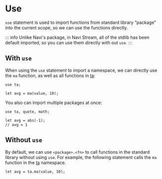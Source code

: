 # Use

`use` statement is used to import functions from standard library “package” into the current scope, so we can use the functions directly.

::: info
Unlike Navi's package, in Navi Stream, all of the stdlib has been default imported, so you can use them directly with out `use`.
:::

## With `use`

When using the `use` statement to import a namespace, we can directly use the `ma` function, as well as all functions in [ta]:

```nvs
use ta;

let avg = ma(value, 10);
```

You also can import multiple packages at once:

```nvs
use ta, quote, math;

let avg = abs(-1);
// avg = 1
```

## Without `use`

By default, we can use `<package>.<fn>` to call functions in the standard library without using `use`. For example, the following statement calls the `ma` function in the [ta] namespace.

```nvs
let avg = ta.ma(value, 10);

```

[ta]: ../../functions/ta.md
